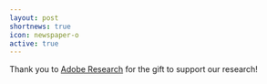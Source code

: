 ```yaml
---
layout: post
shortnews: true
icon: newspaper-o
active: true
---
```

Thank you to [Adobe Research](https://research.adobe.com/) for the gift to support our research!
